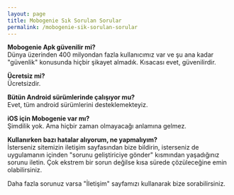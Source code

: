```yaml
---
layout: page
title: Mobogenie Sık Sorulan Sorular
permalink: /mobogenie-sik-sorulan-sorular
---
```


  <script async src="//pagead2.googlesyndication.com/pagead/js/adsbygoogle.js"></script>
<!-- KingBaglanti -->
<ins class="adsbygoogle"
     style="display:block"
     data-ad-client="ca-pub-7942429830883405"
     data-ad-slot="4590880399"
     data-ad-format="link"></ins>
<script>
(adsbygoogle = window.adsbygoogle || []).push({});
</script>

<b>Mobogenie Apk güvenilir mi?</b><br>
Dünya üzerinden 400 milyondan fazla kullanıcımız var ve şu ana kadar "güvenlik" konusunda hiçbir şikayet almadık. Kısacası evet, güvenilirdir.

<b>Ücretsiz mi?</b><br>
Ücretsizdir.

<b>Bütün Android sürümlerinde çalışıyor mu?</b><br>
Evet, tüm android sürümlerini desteklemekteyiz.

<b>iOS için Mobogenie var mı?</b><br>
Şimdilik yok. Ama hiçbir zaman olmayacağı anlamına gelmez.

<b>Kullanırken bazı hatalar alıyorum, ne yapmalıyım?</b><br>
İsterseniz sitemizin iletişim sayfasından bize bildirin, isterseniz de uygulamanın içinden "sorunu geliştiriciye gönder" kısmından yaşadığınız sorunu iletin. Çok ekstrem bir sorun değilse kısa sürede çözüleceğine emin olabilirsiniz.

Daha fazla sorunuz varsa "İletişim" sayfamızı kullanarak bize sorabilirsiniz.
